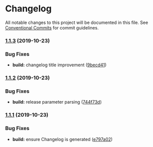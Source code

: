 # Changelog

All notable changes to this project will be documented in this file.
See [Conventional Commits](https://conventionalcommits.org) for commit guidelines.

### [1.1.3](https://github.com/bdellegrazie/vue-hello-world/compare/v1.1.2...v1.1.3) (2019-10-23)


### Bug Fixes

* **build:** changelog title improvement ([9becd41](https://github.com/bdellegrazie/vue-hello-world/commit/9becd411216fd7d382975d4088517c5eb066daf6))

### [1.1.2](https://github.com/bdellegrazie/vue-hello-world/compare/v1.1.1...v1.1.2) (2019-10-23)


### Bug Fixes

* **build:** release parameter parsing ([744f73d](https://github.com/bdellegrazie/vue-hello-world/commit/744f73ddeb0d8f8b149a0e544272f5eb9c1d3104))

### [1.1.1](https://github.com/bdellegrazie/vue-hello-world/compare/v1.1.0...v1.1.1) (2019-10-23)


### Bug Fixes

* **build:** ensure Changelog is generated ([e797a02](https://github.com/bdellegrazie/vue-hello-world/commit/e797a02afa95308c6ede86d8f69668d414d8db0a))
